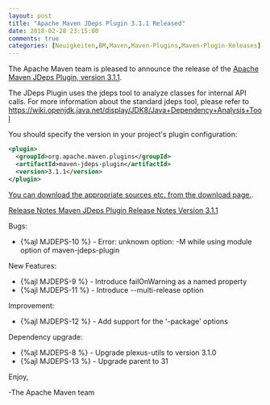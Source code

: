 ```yaml
---
layout: post
title: "Apache Maven JDeps Plugin 3.1.1 Released"
date: 2018-02-28 23:15:00
comments: true
categories: [Neuigkeiten,BM,Maven,Maven-Plugins,Maven-Plugin-Releases]
---
```

The Apache Maven team is pleased to announce the release of the 
[Apache Maven JDeps Plugin, version 3.1.1](http://maven.apache.org/plugins/maven-jdeps-plugin/).
 
The JDeps Plugin uses the jdeps tool to analyze classes for internal API calls.
For more information about the standard jdeps tool, please refer to
https://wiki.openjdk.java.net/display/JDK8/Java+Dependency+Analysis+Tool
 
You should specify the version in your project's plugin configuration:

```xml  
<plugin>
  <groupId>org.apache.maven.plugins</groupId>
  <artifactId>maven-jdeps-plugin</artifactId>
  <version>3.1.1</version>
</plugin>
```

[You can download the appropriate sources etc. from the download page.](http://maven.apache.org/plugins/maven-jdeps-plugin/download.cgi).

<!-- more -->

[Release Notes Maven JDeps Plugin Release Notes Version 3.1.1](https://issues.apache.org/jira/secure/ReleaseNote.jspa?projectId=12319223&version=12341552&styleName=Text)

Bugs:

 * {%ajl MJDEPS-10 %} - Error: unknown option: -M while using module option of maven-jdeps-plugin

New Features:

 * {%ajl MJDEPS-9 %} - Introduce failOnWarning as a named property
 * {%ajl MJDEPS-11 %} - Introduce --multi-release option

Improvement:

 * {%ajl MJDEPS-12 %} - Add support for the '-package' options

Dependency upgrade:

 * {%ajl MJDEPS-8 %} - Upgrade plexus-utils to version 3.1.0
 * {%ajl MJDEPS-13 %} - Upgrade parent to 31

Enjoy,

-The Apache Maven team 
